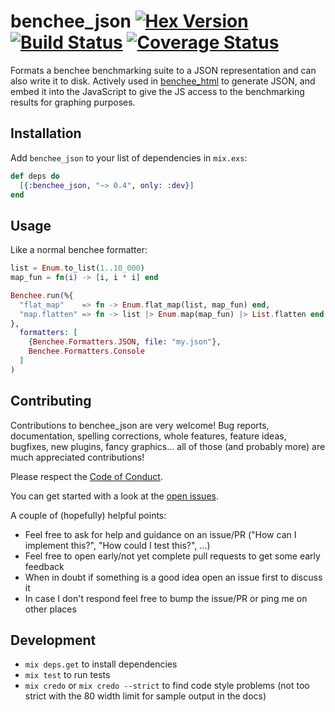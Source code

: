 # benchee_json [![Hex Version](https://img.shields.io/hexpm/v/benchee_json.svg)](https://hex.pm/packages/benchee_json) [![Build Status](https://travis-ci.org/PragTob/benchee_json.svg?branch=master)](https://travis-ci.org/PragTob/benchee_json) [![Coverage Status](https://coveralls.io/repos/github/PragTob/benchee_json/badge.svg?branch=master)](https://coveralls.io/github/PragTob/benchee_json?branch=master)

Formats a benchee benchmarking suite to a JSON representation and can also write it to disk. Actively used in [benchee_html](https://github.com/PragTob/benchee_html) to generate JSON, and embed it into the JavaScript to give the JS access to the benchmarking results for graphing purposes.

## Installation

Add `benchee_json` to your list of dependencies in `mix.exs`:

```elixir
def deps do
  [{:benchee_json, "~> 0.4", only: :dev}]
end
```

## Usage

Like a normal benchee formatter:

```elixir
list = Enum.to_list(1..10_000)
map_fun = fn(i) -> [i, i * i] end

Benchee.run(%{
  "flat_map"    => fn -> Enum.flat_map(list, map_fun) end,
  "map.flatten" => fn -> list |> Enum.map(map_fun) |> List.flatten end
},
  formatters: [
    {Benchee.Formatters.JSON, file: "my.json"},
    Benchee.Formatters.Console
  ]
)
```

## Contributing

Contributions to benchee_json are very welcome! Bug reports, documentation, spelling corrections, whole features, feature ideas, bugfixes, new plugins, fancy graphics... all of those (and probably more) are much appreciated contributions!

Please respect the [Code of Conduct](//github.com/PragTob/benchee_json/blob/master/CODE_OF_CONDUCT.md).

You can get started with a look at the [open issues](https://github.com/PragTob/benchee_json/issues).

A couple of (hopefully) helpful points:

* Feel free to ask for help and guidance on an issue/PR ("How can I implement this?", "How could I test this?", ...)
* Feel free to open early/not yet complete pull requests to get some early feedback
* When in doubt if something is a good idea open an issue first to discuss it
* In case I don't respond feel free to bump the issue/PR or ping me on other places

## Development

* `mix deps.get` to install dependencies
* `mix test` to run tests
* `mix credo` or `mix credo --strict` to find code style problems (not too strict with the 80 width limit for sample output in the docs)
